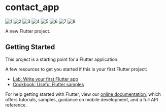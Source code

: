 # contact_app

![1](https://user-images.githubusercontent.com/116021163/216096732-45286b9b-0b09-4d76-ad83-0942031901a9.png)
![2](https://user-images.githubusercontent.com/116021163/216096816-bdb10e52-879c-4416-a8fe-b83dffa61931.png)
![3](https://user-images.githubusercontent.com/116021163/216096827-4ea98699-e41b-45ed-aaa3-efa84fab1c22.png)
![4](https://user-images.githubusercontent.com/116021163/216096841-1e0e5ea9-86d3-4d34-a37c-e743aadc7ed2.png)
![5](https://user-images.githubusercontent.com/116021163/216096853-9c862e61-1c25-425f-94bf-0f673bf680cf.png)
![6](https://user-images.githubusercontent.com/116021163/216096949-f8b40a58-3e29-48aa-a75a-fe8b162028cf.png)
![7](https://user-images.githubusercontent.com/116021163/216096970-e5800c8c-69c7-4fff-b80b-bb6b21dd1bb9.png)
![8](https://user-images.githubusercontent.com/116021163/216096981-a681a0d3-9dea-4afd-a111-642352a3a0f2.png)

A new Flutter project.

## Getting Started

This project is a starting point for a Flutter application.

A few resources to get you started if this is your first Flutter project:

- [Lab: Write your first Flutter app](https://flutter.dev/docs/get-started/codelab)
- [Cookbook: Useful Flutter samples](https://flutter.dev/docs/cookbook)

For help getting started with Flutter, view our
[online documentation](https://flutter.dev/docs), which offers tutorials,
samples, guidance on mobile development, and a full API reference.
